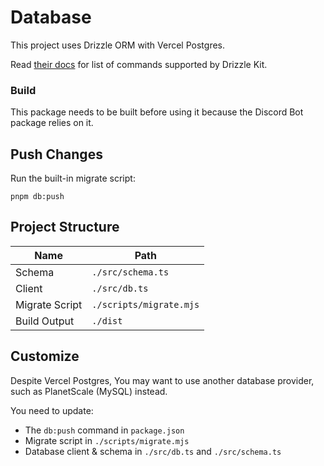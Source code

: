 # Database

This project uses Drizzle ORM with Vercel Postgres.

Read [their docs](https://orm.drizzle.team/kit-docs/overview) for list of commands supported by Drizzle Kit.

### Build

This package needs to be built before using it because the Discord Bot package relies on it.

## Push Changes

Run the built-in migrate script:

```
pnpm db:push
```

## Project Structure

| Name           | Path                    |
| -------------- | ----------------------- |
| Schema         | `./src/schema.ts`       |
| Client         | `./src/db.ts`           |
| Migrate Script | `./scripts/migrate.mjs` |
| Build Output   | `./dist`                |

## Customize

Despite Vercel Postgres, You may want to use another database provider, such as PlanetScale (MySQL) instead.

You need to update:

-   The `db:push` command in `package.json`
-   Migrate script in `./scripts/migrate.mjs`
-   Database client & schema in `./src/db.ts` and `./src/schema.ts`
